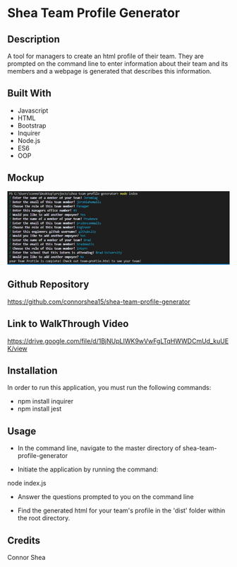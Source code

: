 # Shea Team Profile Generator

## Description 

A tool for managers to create an html profile of their team. They are prompted on the command line to enter information about their team and its members and a webpage is generated that describes this information. 


## Built With
* Javascript
* HTML
* Bootstrap
* Inquirer
* Node.js
* ES6
* OOP

## Mockup
![](/src/mockup.JPG)

## Github Repository
https://github.com/connorshea15/shea-team-profile-generator

## Link to WalkThrough Video

https://drive.google.com/file/d/1BjNUpLIWK9wVwFgLTqHWWDCmUd_kuUEK/view

## Installation

In order to run this application, you must run the following commands:

* npm install inquirer
* npm install jest

## Usage 

* In the command line, navigate to the master directory of shea-team-profile-generator 

* Initiate the application by running the command:

node index.js

* Answer the questions prompted to you on the command line

* Find the generated html for your team's profile in the 'dist' folder within the root directory. 


## Credits

Connor Shea
